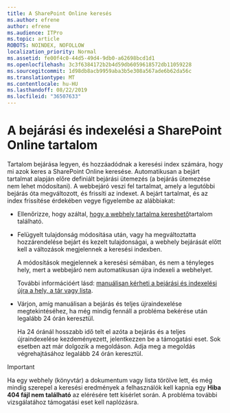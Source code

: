 ```yaml
---
title: A SharePoint Online keresés
ms.author: efrene
author: efrene
ms.audience: ITPro
ms.topic: article
ROBOTS: NOINDEX, NOFOLLOW
localization_priority: Normal
ms.assetid: fe00f4c0-44d5-49d4-9db0-a62698bcd1d1
ms.openlocfilehash: 3c3f6384172b2b4d59db6059618572db11059228
ms.sourcegitcommit: 1d98db8acb9959aba3b5e308a567ade6b62da56c
ms.translationtype: MT
ms.contentlocale: hu-HU
ms.lasthandoff: 08/22/2019
ms.locfileid: "36507633"
---
```

# <a name="content-crawling-and-indexing-in-sharepoint-online"></a>A bejárási és indexelési a SharePoint Online tartalom

Tartalom bejárása legyen, és hozzáadódnak a keresési index számára, hogy mi azok keres a SharePoint Online keresése. Automatikusan a bejárt tartalmat alapján előre definiált bejárási ütemezés (a bejárás ütemezése nem lehet módosítani). A webbejáró veszi fel tartalmat, amely a legutóbbi bejárás óta megváltozott, és frissíti az indexet. A bejárt tartalmat, és az index frissítése érdekében vegye figyelembe az alábbiakat:

- Ellenőrizze, hogy azáltal, [hogy a webhely tartalma kereshető](https://docs.microsoft.com/sharepoint/make-site-content-searchable)tartalom található.

- Felügyelt tulajdonság módosítása után, vagy ha megváltoztatta hozzárendelése bejárt és kezelt tulajdonságai, a webhely bejárását előtt kell a változások megjelennek a keresési indexben. 

    A módosítások megjelennek a keresési sémában, és nem a tényleges hely, mert a webbejáró nem automatikusan újra indexeli a webhelyet. 

    További információért lásd: [manuálisan kérheti a bejárási és indexelési újra a hely, a tár vagy lista](https://docs.microsoft.com/sharepoint/crawl-site-conten).

- Várjon, amíg manuálisan a bejárás és teljes újraindexelése megtekintéséhez, ha még mindig fennáll a probléma bekérése után legalább 24 órán keresztül. 

    Ha 24 óránál hosszabb idő telt el azóta a bejárás és a teljes újraindexelése kezdeményezett, jelentkezzen be a támogatási eset. Sok esetben azt már dolgozik a megoldáson. Adja meg a megoldás végrehajtásához legalább 24 órán keresztül.

> [!IMPORTANT]
> Ha egy webhely (könyvtár) a dokumentum vagy lista törölve lett, és még mindig szerepel a keresési eredmények a felhasználók kell kapnia egy **Hiba 404 fájl nem található** az elérésére tett kísérlet során. A probléma további vizsgálatához támogatási eset kell naplózásra. 



